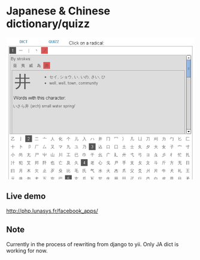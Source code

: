Japanese & Chinese dictionary/quizz
===================================

![Alt text](/screen.png "screen")


Live demo
---------

http://php.lunasys.fr/facebook_apps/


Note
----

Currently in the process of rewriting from django to yii. Only JA dict is working for now.

